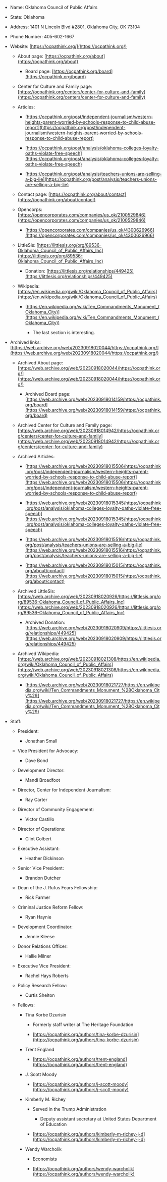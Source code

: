 - Name: Oklahoma Council of Public Affairs
    
- State: Oklahoma
    
- Address: 1401 N Lincoln Blvd #2801, Oklahoma City, OK 73104
    
- Phone Number: 405-602-1667
    
- Website: [https://ocpathink.org/](https://ocpathink.org/)
    
    - About page: [https://ocpathink.org/about](https://ocpathink.org/about)
        
        - Board page: [https://ocpathink.org/board](https://ocpathink.org/board)
            
    - Center for Culture and Family page: [https://ocpathink.org/centers/center-for-culture-and-family](https://ocpathink.org/centers/center-for-culture-and-family)
        
    - Articles:
        
        - [https://ocpathink.org/post/independent-journalism/western-heights-parent-worried-by-schools-response-to-child-abuse-report](https://ocpathink.org/post/independent-journalism/western-heights-parent-worried-by-schools-response-to-child-abuse-report)
            
        - [https://ocpathink.org/post/analysis/oklahoma-colleges-loyalty-oaths-violate-free-speech](https://ocpathink.org/post/analysis/oklahoma-colleges-loyalty-oaths-violate-free-speech)
            
        - [https://ocpathink.org/post/analysis/teachers-unions-are-selling-a-big-lie](https://ocpathink.org/post/analysis/teachers-unions-are-selling-a-big-lie)
            
    - Contact page: [https://ocpathink.org/about/contact](https://ocpathink.org/about/contact)
        
    - Opencorps: [https://opencorporates.com/companies/us_ok/2100529846](https://opencorporates.com/companies/us_ok/2100529846)
        
        - [https://opencorporates.com/companies/us_ok/4300626966](https://opencorporates.com/companies/us_ok/4300626966)
            
    - LittleSis: [https://littlesis.org/org/89536-Oklahoma_Council_of_Public_Affairs_Inc](https://littlesis.org/org/89536-Oklahoma_Council_of_Public_Affairs_Inc)
        
        - Donation: [https://littlesis.org/relationships/449425](https://littlesis.org/relationships/449425)
            
    - Wikipedia: [https://en.wikipedia.org/wiki/Oklahoma_Council_of_Public_Affairs](https://en.wikipedia.org/wiki/Oklahoma_Council_of_Public_Affairs)
        
        - [https://en.wikipedia.org/wiki/Ten_Commandments_Monument_(Oklahoma_City)](https://en.wikipedia.org/wiki/Ten_Commandments_Monument_(Oklahoma_City))
            
            - The last section is interesting.
                
- Archived links: [https://web.archive.org/web/20230918020044/https://ocpathink.org/](https://web.archive.org/web/20230918020044/https://ocpathink.org/)
    
    - Archived About page: [https://web.archive.org/web/20230918020044/https://ocpathink.org/](https://web.archive.org/web/20230918020044/https://ocpathink.org/)
        
        - Archived Board page: [https://web.archive.org/web/20230918014159/https://ocpathink.org/board](https://web.archive.org/web/20230918014159/https://ocpathink.org/board)
            
    - Archived Center for Culture and Family page: [https://web.archive.org/web/20230918014942/https://ocpathink.org/centers/center-for-culture-and-family](https://web.archive.org/web/20230918014942/https://ocpathink.org/centers/center-for-culture-and-family)
        
    - Archived Articles:
        
        - [https://web.archive.org/web/20230918015506/https://ocpathink.org/post/independent-journalism/western-heights-parent-worried-by-schools-response-to-child-abuse-report](https://web.archive.org/web/20230918015506/https://ocpathink.org/post/independent-journalism/western-heights-parent-worried-by-schools-response-to-child-abuse-report)
            
        - [https://web.archive.org/web/20230918015345/https://ocpathink.org/post/analysis/oklahoma-colleges-loyalty-oaths-violate-free-speech](https://web.archive.org/web/20230918015345/https://ocpathink.org/post/analysis/oklahoma-colleges-loyalty-oaths-violate-free-speech)
            
        - [https://web.archive.org/web/20230918015516/https://ocpathink.org/post/analysis/teachers-unions-are-selling-a-big-lie](https://web.archive.org/web/20230918015516/https://ocpathink.org/post/analysis/teachers-unions-are-selling-a-big-lie)
            
        - [https://web.archive.org/web/20230918015015/https://ocpathink.org/about/contact](https://web.archive.org/web/20230918015015/https://ocpathink.org/about/contact)
            
    - Archived LittleSis: [https://web.archive.org/web/20230918020926/https://littlesis.org/org/89536-Oklahoma_Council_of_Public_Affairs_Inc](https://web.archive.org/web/20230918020926/https://littlesis.org/org/89536-Oklahoma_Council_of_Public_Affairs_Inc)
        
        - Archived Donation: [https://web.archive.org/web/20230918020909/https://littlesis.org/relationships/449425](https://web.archive.org/web/20230918020909/https://littlesis.org/relationships/449425)
            
    - Archived Wikipedia: [https://web.archive.org/web/20230918021308/https://en.wikipedia.org/wiki/Oklahoma_Council_of_Public_Affairs](https://web.archive.org/web/20230918021308/https://en.wikipedia.org/wiki/Oklahoma_Council_of_Public_Affairs)
        
        - [https://web.archive.org/web/20230918021727/https://en.wikipedia.org/wiki/Ten_Commandments_Monument_%28Oklahoma_City%29](https://web.archive.org/web/20230918021727/https://en.wikipedia.org/wiki/Ten_Commandments_Monument_%28Oklahoma_City%29)
            
- Staff:
    
    - President:
        
        - Jonathan Small
            
    - Vice President for Advocacy:
        
        - Dave Bond
            
    - Development Director:
        
        - Mandi Broadfoot
            
    - Director, Center for Independent Journalism:
        
        - Ray Carter
            
    - Director of Community Engagement:
        
        - Victor Castillo
            
    - Director of Operations:
        
        - Clint Colbert
            
    - Executive Assistant:
        
        - Heather Dickinson
            
    - Senior Vice President:
        
        - Brandon Dutcher
            
    - Dean of the J. Rufus Fears Fellowship:
        
        - Rick Farmer
            
    - Criminal Justice Reform Fellow:
        
        - Ryan Haynie
            
    - Development Coordinator:
        
        - Jennie Kleese
            
    - Donor Relations Officer:
        
        - Hallie Milner
            
    - Executive Vice President:
        
        - Rachel Hays Roberts
            
    - Policy Research Fellow:
        
        - Curtis Shelton
            
    - Fellows:
        
        - Tina Korbe Dzurisin
            
            - Formerly staff writer at The Heritage Foundation
                
            - [https://ocpathink.org/authors/tina-korbe-dzurisin](https://ocpathink.org/authors/tina-korbe-dzurisin)
                
        - Trent England
            
            - [https://ocpathink.org/authors/trent-england](https://ocpathink.org/authors/trent-england)
                
        - J. Scott Moody
            
            - [https://ocpathink.org/authors/j-scott-moody](https://ocpathink.org/authors/j-scott-moody)
                
        - Kimberly M. Richey
            
            - Served in the Trump Administration
                
                - Deputy assistant secretary at United States Department of Education
                    
            - [https://ocpathink.org/authors/kimberly-m-richey-j-d](https://ocpathink.org/authors/kimberly-m-richey-j-d)
                
        - Wendy Warcholik
            
            - Economists
                
            - [https://ocpathink.org/authors/wendy-warcholik](https://ocpathink.org/authors/wendy-warcholik)